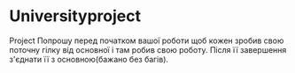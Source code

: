 # Universityproject
Project
Попрошу перед початком вашої роботи щоб кожен зробив свою поточну гілку від основної і там робив свою роботу. Після її завершення з'єднати її з основною(бажано без багів). 
